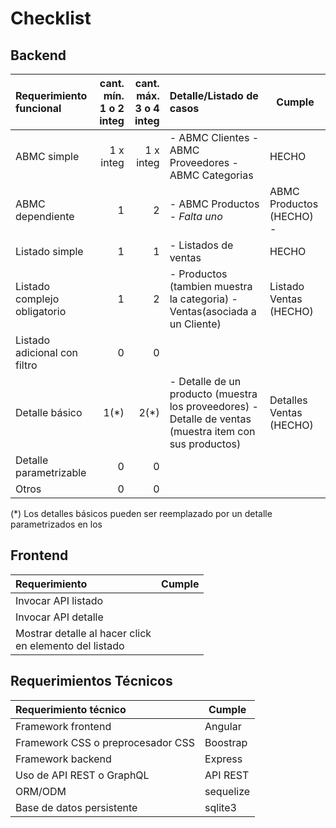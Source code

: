 # Checklist

## Backend

|Requerimiento funcional|cant. mín.<br>1 o 2 integ|cant. máx.<br>3 o 4 integ|Detalle/Listado de casos|Cumple|
|:-|-:|-:|:-|-|
|ABMC simple|1 x integ|1 x integ|- ABMC Clientes - ABMC Proveedores - ABMC Categorias |HECHO|
|ABMC dependiente|1|2|- ABMC Productos - *Falta uno*|ABMC Productos (HECHO) - |
|Listado simple|1|1|- Listados de ventas|HECHO|
|Listado complejo obligatorio|1|2|- Productos (tambien muestra la categoria) - Ventas(asociada a un Cliente)|Listado Ventas (HECHO)|
|Listado adicional con filtro|0|0|
|Detalle básico|1(*)|2(*)|- Detalle de un producto (muestra los proveedores) - Detalle de ventas (muestra item con sus productos)|Detalles Ventas (HECHO)|
|Detalle parametrizable|0|0|
|Otros|0|0|

(\*) Los detalles básicos pueden ser reemplazado por un detalle parametrizados en los

## Frontend

|Requerimiento|Cumple|
|:-|-|
|Invocar API listado||
|Invocar API detalle||
|Mostrar detalle al hacer click <br>en elemento del listado||

## Requerimientos Técnicos

|Requerimiento técnico|Cumple|
|:-|-|
|Framework frontend|Angular|
|Framework CSS o preprocesador CSS|Boostrap|
|Framework backend|Express|
|Uso de API REST o GraphQL|API REST|
|ORM/ODM|sequelize|
|Base de datos persistente|sqlite3|
